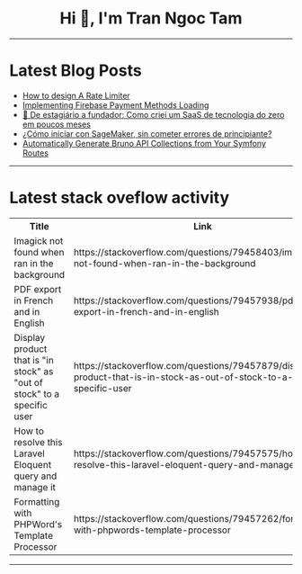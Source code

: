 <h1 align="center">Hi 👋, I'm Tran Ngoc Tam</h1>

---

# Latest Blog Posts 
<!-- BLOG-POST-LIST:START -->
- [How to design A Rate Limiter](https://dev.to/mryankee2k1/how-to-design-a-rate-limiter-3kcb)
- [Implementing Firebase Payment Methods Loading](https://dev.to/wavycoder/implementing-firebase-payment-methods-loading-4lbo)
- [🚀 De estagiário a fundador: Como criei um SaaS de tecnologia do zero em poucos meses](https://dev.to/carlossodre/de-estagiario-a-fundador-como-criei-um-saas-de-tecnologia-do-zero-em-poucos-meses-24g0)
- [¿Cómo iniciar con SageMaker, sin cometer errores de principiante?](https://dev.to/juanzamdev/como-iniciar-con-sagemaker-sin-cometer-errores-de-principiante-57ic)
- [Automatically Generate Bruno API Collections from Your Symfony Routes](https://dev.to/opctim/automatically-generate-bruno-api-collections-from-your-symfony-routes-3p9o)
<!-- BLOG-POST-LIST:END -->

---

# Latest stack oveflow activity
<table>
  <tr><th>Title</th><th>Link</th></tr>
  <!-- STACKOVERFLOW:START --><tr><td>Imagick not found when ran in the background</td><td>https://stackoverflow.com/questions/79458403/imagick-not-found-when-ran-in-the-background</td></tr><tr><td>PDF export in French and in English</td><td>https://stackoverflow.com/questions/79457938/pdf-export-in-french-and-in-english</td></tr><tr><td>Display product that is &quot;in stock&quot; as &quot;out of stock&quot; to a specific user</td><td>https://stackoverflow.com/questions/79457879/display-product-that-is-in-stock-as-out-of-stock-to-a-specific-user</td></tr><tr><td>How to resolve this Laravel Eloquent query and manage it</td><td>https://stackoverflow.com/questions/79457575/how-to-resolve-this-laravel-eloquent-query-and-manage-it</td></tr><tr><td>Formatting with PHPWord&#39;s Template Processor</td><td>https://stackoverflow.com/questions/79457262/formatting-with-phpwords-template-processor</td></tr><!-- STACKOVERFLOW:END -->
</table>

---


